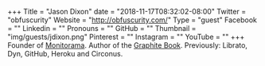 +++
Title = "Jason Dixon"
date = "2018-11-17T08:32:02-08:00"
Twitter = "obfuscurity"
Website = "http://obfuscurity.com/"
Type = "guest"
Facebook = ""
Linkedin = ""
Pronouns = ""
GitHub = ""
Thumbnail = "img/guests/jdixon.png"
Pinterest = ""
Instagram = ""
YouTube = ""
+++
Founder of [Monitorama](http://monitorama.com/). Author of the [Graphite Book](http://shop.oreilly.com/product/0636920035794.do). Previously: Librato, Dyn, GitHub, Heroku and Circonus.
